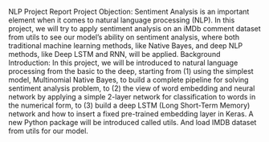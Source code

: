 NLP Project Report
Project Objection:
Sentiment Analysis is an important element when it comes to natural language processing (NLP). In this project, we will try to apply sentiment analysis on an iMDb comment dataset from utils to see our model’s ability on sentiment analysis, where both traditional machine learning methods, like Native Bayes, and deep NLP methods, like Deep LSTM and RNN, will be applied.
Background Introduction:
	In this project, we will be introduced to natural language processing from the basic to the deep, starting from (1) using the simplest model, Multinomial Native Bayes, to build a complete pipeline for solving sentiment analysis problem, to (2) the view of word embedding and neural network by applying a simple 2-layer network for classification to words in the numerical form, to (3) build a deep LSTM (Long Short-Term Memory) network and how to insert a fixed pre-trained embedding layer in Keras.
	A new Python package will be introduced called utils. And load IMDB dataset from utils for our model.
